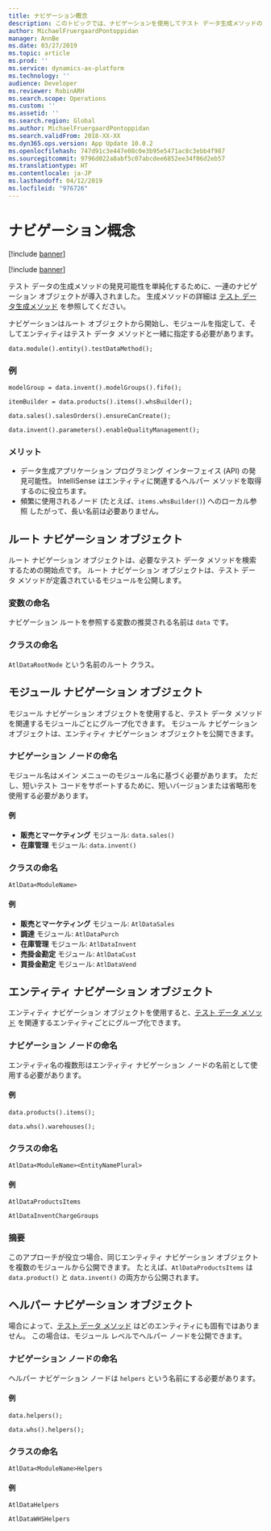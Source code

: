 ```yaml
---
title: ナビゲーション概念
description: このトピックでは、ナビゲーションを使用してテスト データ生成メソッドの発見可能性を単純化する方法に関する情報を提供します。
author: MichaelFruergaardPontoppidan
manager: AnnBe
ms.date: 03/27/2019
ms.topic: article
ms.prod: ''
ms.service: dynamics-ax-platform
ms.technology: ''
audience: Developer
ms.reviewer: RobinARH
ms.search.scope: Operations
ms.custom: ''
ms.assetid: ''
ms.search.region: Global
ms.author: MichaelFruergaardPontoppidan
ms.search.validFrom: 2018-XX-XX
ms.dyn365.ops.version: App Update 10.0.2
ms.openlocfilehash: 747d91c3e447e08c0e3b95e5471ac8c3ebb4f987
ms.sourcegitcommit: 9796d022a8abf5c07abcdee6852ee34f06d2eb57
ms.translationtype: HT
ms.contentlocale: ja-JP
ms.lasthandoff: 04/12/2019
ms.locfileid: "976726"
---
```

# <a name="navigation-concepts"></a>ナビゲーション概念

[!include [banner](../includes/banner.md)]

[!include [banner](../includes/preview-banner.md)]

テスト データの生成メソッドの発見可能性を単純化するために、一連のナビゲーション オブジェクトが導入されました。 生成メソッドの詳細は [テスト データ生成メソッド](test-data-methods.md) を参照してください。

ナビゲーションはルート オブジェクトから開始し、モジュールを指定して、そしてエンティティはテスト データ メソッドと一緒に指定する必要があります。

```
data.module().entity().testDataMethod();
```

### <a name="examples"></a>例

```
modelGroup = data.invent().modelGroups().fifo();

itemBuilder = data.products().items().whsBuilder();

data.sales().salesOrders().ensureCanCreate();

data.invent().parameters().enableQualityManagement();
```

### <a name="advantages"></a>メリット

- データ生成アプリケーション プログラミング インターフェイス (API) の発見可能性。 IntelliSense はエンティティに関連するヘルパー メソッドを取得するのに役立ちます。
- 頻繁に使用されるノード (たとえば、`items.whsBuilder()`) へのローカル参照 したがって、長い名前は必要ありません。

## <a name="root-navigation-object"></a>ルート ナビゲーション オブジェクト

ルート ナビゲーション オブジェクトは、必要なテスト データ メソッドを検索するための開始点です。 ルート ナビゲーション オブジェクトは、テスト データ メソッドが定義されているモジュールを公開します。

### <a name="variable-naming"></a>変数の命名

ナビゲーション ルートを参照する変数の推奨される名前は `data` です。

### <a name="class-naming"></a>クラスの命名

`AtlDataRootNode` という名前のルート クラス。

## <a name="module-navigation-object"></a>モジュール ナビゲーション オブジェクト

モジュール ナビゲーション オブジェクトを使用すると、テスト データ メソッドを関連するモジュールごとにグループ化できます。 モジュール ナビゲーション オブジェクトは、エンティティ ナビゲーション オブジェクトを公開できます。

### <a name="navigation-node-naming"></a>ナビゲーション ノードの命名

モジュール名はメイン メニューのモジュール名に基づく必要があります。 ただし、短いテスト コードをサポートするために、短いバージョンまたは省略形を使用する必要があります。

#### <a name="examples"></a>例

- **販売とマーケティング** モジュール: `data.sales()`
- **在庫管理** モジュール: `data.invent()`

### <a name="class-naming"></a>クラスの命名

`AtlData<ModuleName>`

#### <a name="examples"></a>例

- **販売とマーケティング** モジュール: `AtlDataSales`
- **調達** モジュール: `AtlDataPurch`
- **在庫管理** モジュール: `AtlDataInvent`
- **売掛金勘定** モジュール: `AtlDataCust`
- **買掛金勘定** モジュール: `AtlDataVend`

## <a name="entity-navigation-objects"></a>エンティティ ナビゲーション オブジェクト

エンティティ ナビゲーション オブジェクトを使用すると、[テスト データ メソッド](test-data-methods.md) を関連するエンティティごとにグループ化できます。

### <a name="navigation-node-naming"></a>ナビゲーション ノードの命名

エンティティ名の複数形はエンティティ ナビゲーション ノードの名前として使用する必要があります。

#### <a name="examples"></a>例

```
data.products().items();

data.whs().warehouses();
```

### <a name="class-naming"></a>クラスの命名 

`AtlData<ModuleName><EntityNamePlural>`

#### <a name="examples"></a>例

```
AtlDataProductsItems

AtlDataInventChargeGroups
```

### <a name="notes"></a>摘要

このアプローチが役立つ場合、同じエンティティ ナビゲーション オブジェクトを複数のモジュールから公開できます。 たとえば、`AtlDataProductsItems` は `data.product()` と `data.invent()` の両方から公開されます。

## <a name="helper-navigation-objects"></a>ヘルパー ナビゲーション オブジェクト

場合によって、[テスト データ メソッド](test-data-methods.md) はどのエンティティにも固有ではありません。 この場合は、モジュール レベルでヘルパー ノードを公開できます。 

### <a name="navigation-node-naming"></a>ナビゲーション ノードの命名

ヘルパー ナビゲーション ノードは `helpers` という名前にする必要があります。

#### <a name="examples"></a>例

```
data.helpers();

data.whs().helpers();
```

### <a name="class-naming"></a>クラスの命名

`AtlData<ModuleName>Helpers`

#### <a name="examples"></a>例

```
AtlDataHelpers

AtlDataWHSHelpers
```
